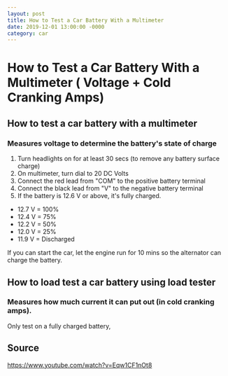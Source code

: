 ```yaml
---
layout: post
title: How to Test a Car Battery With a Multimeter
date: 2019-12-01 13:00:00 -0000
category: car
---
```


# How to Test a Car Battery With a Multimeter ( Voltage + Cold Cranking Amps)

## How to test a car battery with a multimeter

### Measures voltage to determine the battery's state of charge

1. Turn headlights on for at least 30 secs (to remove any battery surface charge)
2. On multimeter, turn dial to 20 DC Volts
3. Connect the red lead from "COM" to the positive battery terminal
4. Connect the black lead from "V" to the negative battery terminal
5. If the battery is 12.6 V or above, it's fully charged.
  - 12.7 V = 100%
  - 12.4 V = 75%
  - 12.2 V = 50%
  - 12.0 V = 25%
  - 11.9 V = Discharged

If you can start the car, let the engine run for 10 mins so the alternator can charge the battery.


## How to load test a car battery using load tester

### Measures how much current it can put out (in cold cranking amps).
Only test on a fully charged battery,

## Source
https://www.youtube.com/watch?v=Eqw1CF1nOt8
